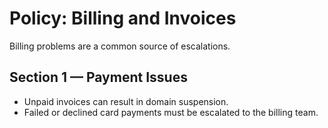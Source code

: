 # Policy: Billing and Invoices

Billing problems are a common source of escalations.

## Section 1 — Payment Issues
- Unpaid invoices can result in domain suspension.  
- Failed or declined card payments must be escalated to the billing team.  
